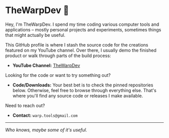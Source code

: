 # TheWarpDev 👋

Hey, I'm TheWarpDev. I spend my time coding various computer tools and applications – mostly personal projects and experiments, sometimes things that might actually be useful.

This GitHub profile is where I stash the source code for the creations featured on my YouTube channel. Over there, I usually demo the finished product or walk through parts of the build process:

* **YouTube Channel:** [TheWarpDev](https://www.youtube.com/@thewarpdev)

Looking for the code or want to try something out?

* **Code/Downloads:** Your best bet is to check the pinned repositories below. Otherwise, feel free to browse through everything else. That's where you'll find any source code or releases I make available.

Need to reach out?

* **Contact:** `warp.tools@gmail.com`

---
*Who knows, maybe some of it's useful.*
